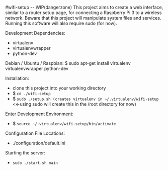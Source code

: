 #wifi-setup  -- WIP(dangerzone)
This project aims to create a web interface, similar to a router setup page, for connecting a Raspberry Pi 3 to a wireless network.
Beware that this project will manipulate system files and services. Running this software will also require sudo (for now).

Development Dependencies:
  - virtualenv
  - virtualenvwrapper
  - python-dev

  Debian / Ubuntu / Raspbian:  $  sudo apt-get install virtualenv virtualenvwrapper python-dev

Installation:
  - clone this project into your working directory
  - $ `cd ./wifi-setup`
  - $ `sudo ./setup.sh (creates virtualenv in ~/.virtualenv/wifi-setup`  <<-using sudo will create this in the /root directory for now)

Enter Development Environment:
  - $ `source ~/.virtualenv/wifi-setup/bin/activate`

Configuration File Locations:
  - ./configuration/default.ini

Starting the server:
  - `sudo ./start.sh main`
